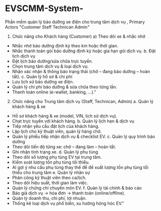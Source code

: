 # EVSCMM-System-
Phần mềm quản lý bảo dưỡng xe điện cho trung tâm dịch vụ  , Primary Actors "Customer Staff Technican Admin"

1. Chức năng cho Khách hàng (Customer)
a) Theo dõi xe & nhắc nhở
+ Nhắc nhở bảo dưỡng định kỳ theo km hoặc thời gian.
+ Nhắc thanh toán gói bảo dưỡng định kỳ hoặc gia hạn gói dịch vụ.
b. Đặt lịch dịch vụ
+ Đặt lịch bảo dưỡng/sửa chữa trực tuyến.
+ Chọn trung tâm dịch vụ & loại dịch vụ.
+ Nhận xác nhận & thông báo trạng thái (chờ – đang bảo dưỡng – hoàn tất).
c. Quản lý hồ sơ & chi phí
+ Lưu lịch sử bảo dưỡng xe điện.
+ Quản lý chi phí bảo dưỡng & sửa chữa theo từng lần.
+ Thanh toán online (e-wallet, banking, ...)."
 
2. Chức năng cho Trung tâm dịch vụ (Staff, Technican, Admin)
a. Quản lý khách hàng & xe
+ Hồ sơ khách hàng & xe (model, VIN, lịch sử dịch vụ).
+ Chat trực tuyến với khách hàng.
b. Quản lý lịch hẹn & dịch vụ
+ Tiếp nhận yêu cầu đặt lịch của khách hàng.
+ Lập lịch cho kỹ thuật viên, quản lý hàng chờ.
+ Quản lý phiếu tiếp nhận dịch vụ & checklist EV.
c. Quản lý quy trình bảo dưỡng
+ Theo dõi tiến độ từng xe: chờ – đang làm – hoàn tất.
+ Ghi nhận tình trạng xe.
d. Quản lý phụ tùng
+ Theo dõi số lượng phụ tùng EV tại trung tâm.
+ Kiểm soát lượng tồn phụ tùng tối thiểu.
+ AI gợi ý nhu cầu phụ tùng thay thế để đề xuất lượng tồn phụ tùng tối thiểu cho trung tâm
e. Quản lý nhân sự
+ Phân công kỹ thuật viên theo ca/lịch.
+ Theo dõi hiệu suất, thời gian làm việc.
+ Quản lý chứng chỉ chuyên môn EV.
f. Quản lý tài chính & báo cáo
+ Báo giá dịch vụ → hóa đơn → thanh toán (online/offline).
+ Quản lý doanh thu, chi phí, lợi nhuận.
+ Thống kê loại dịch vụ phổ biến, xu hướng hỏng hóc EV."
